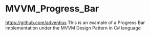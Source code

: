 # MVVM_Progress_Bar
https://github.com/adventius
This is an example of a Progress Bar implementation under the MVVM Design Pattern in C# language
